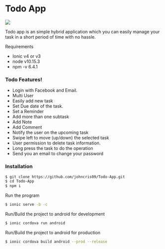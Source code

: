 # Todo App

<img src="https://prnt.sc/o3m777" />

Todo app is an simple hybrid application which you can easily manage your task in a short period of time with no hassle.  

Requirements
  - Ionic v4 or v3 
  - node v10.15.3
  - npm -v 6.4.1  

### Todo Features!
  - Login with Facebook and Email.
  - Multi User
  - Easily add new task
  - Set Due date of the task.
  - Set a Reminder
  - Add more than one subtask
  - Add Note
  - Add Comment
  - Notify the user on the upcoming task
  - Swipe left to move (up/down) the selected task
  - User permission to delete task information.
  - Long press the task to do the operation 
  - Send you an email to change your password


### Installation 
```sh
$ git clone https://github.com/johncris09/Todo-App.git
$ cd Todo-App
$ npm i
```
Run the program
```sh
$ ionic serve -b -c
```

Run/Build the project to android for development
```sh
$ ionic cordova run android
```

Run/Build the project to android for production
```sh
$ ionic cordova build android --prod --release
```
  
